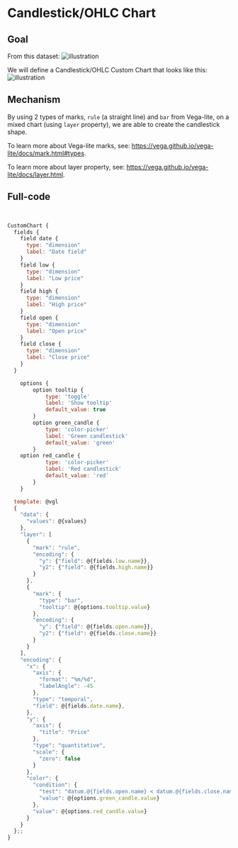 # Candlestick/OHLC Chart

## Goal

From this dataset:
![illustration](https://user-images.githubusercontent.com/27631976/188304837-bcec6b16-f358-471f-b8a6-760115438953.png)

We will define a Candlestick/OHLC Custom Chart that looks like this:
![illustration](https://github.com/holistics/custom-chart-library/assets/106363759/44ef7d51-f366-434d-b1bf-a8b753746994)

## Mechanism

By using 2 types of marks, `rule` (a straight line) and `bar` from Vega-lite, on a mixed chart (using `layer` property), we are able to create the candlestick shape.

To learn more about Vega-lite marks, see: https://vega.github.io/vega-lite/docs/mark.html#types. 

To learn more about layer property, see: https://vega.github.io/vega-lite/docs/layer.html. 

## Full-code

```javascript


CustomChart {
  fields {
    field date {
      type: "dimension"
      label: "Date field"
    }
    field low {
      type: "dimension"
      label: "Low price"
    }
    field high {
      type: "dimension"
      label: "High price"
    }
    field open {
      type: "dimension"
      label: "Open price"
    }
    field close {
      type: "dimension"
      label: "Close price"
    }
  }

  	options {
		option tooltip {
			type: 'toggle'
			label: 'Show tooltip'
			default_value: true
		}
		option green_candle {
			type: 'color-picker'
			label: 'Green candlestick'
			default_value: 'green'
		}
    option red_candle {
			type: 'color-picker'
			label: 'Red candlestick'
			default_value: 'red'
		}
	}

  template: @vgl
  {
    "data": {
      "values": @{values}
    },
    "layer": [
      {
        "mark": "rule",
        "encoding": {
          "y": {"field": @{fields.low.name}},
          "y2": {"field": @{fields.high.name}}
        }
      },
      {
        "mark": {
          "type": "bar",
          "tooltip": @{options.tooltip.value}
        },
        "encoding": {
          "y": {"field": @{fields.open.name}},
          "y2": {"field": @{fields.close.name}}
        }
      }
    ],
    "encoding": {
      "x": {
        "axis": {
          "format": "%m/%d",
          "labelAngle": -45
        },
        "type": "temporal",
        "field": @{fields.date.name},
      },
      "y": {
        "axis": {
          "title": "Price"
        },
        "type": "quantitative",
        "scale": {
          "zero": false
        }
      },
      "color": {
        "condition": {
          "test": "datum.@{fields.open.name} < datum.@{fields.close.name}",
          "value": @{options.green_candle.value}
        },
        "value": @{options.red_candle.value}
      }
    }
  };;
}

```
